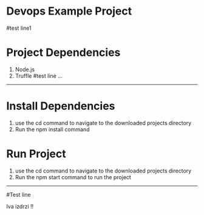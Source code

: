 # Devops Example Project
#test line1
# Project Dependencies
1. Node.js
2. Truffle
#test line
...
---
# Install Dependencies
1. use the cd command to navigate to the downloaded projects directory
2. Run the npm install command

# Run Project
1. use the cd command to navigate to the downloaded projects directory
2. Run the npm start command to run the project

***

#Test line

Iva izdrzi !!

